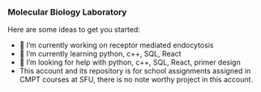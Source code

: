 ### Molecular Biology Laboratory

<!--
**ShaojianL/ShaojianL** is a ✨ _special_ ✨ repository because its `README.md` (this file) appears on your GitHub profile.
-->
Here are some ideas to get you started:

- 🔭 I’m currently working on receptor mediated endocytosis
- 🌱 I’m currently learning python, c++, SQL, React
- 🤔 I’m looking for help with python, c++, SQL, React, primer design
- This account and its repository is for school assignments assigned in CMPT courses at SFU, there is no note worthy project in this account.
